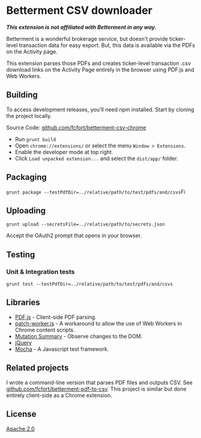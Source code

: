 # Betterment CSV downloader

**_This extension is not affiliated with Betterment in any way._**

Betterment is a wonderful brokerage service, but doesn't provide ticker-level transaction data for easy export. But, this data is available via the PDFs on the Activity page.

This extension parses those PDFs and creates ticker-level transaction .csv download links on the Activity Page entirely in the browser using PDF.js and Web Workers.

## Building

To access development releases, you'll need npm installed. Start by cloning the project locally.

Source Code: [github.com/fcfort/betterment-csv-chrome](https://github.com/fcfort/betterment-csv-chrome)

- Run `grunt build`
- Open `chrome://extensions/` or select the menu `Window > Extensions`.
- Enable the developer mode at top right.
- Click `Load unpacked extension...` and select the `dist/app/` folder.

## Packaging

`grunt package --testPdfDir=../relative/path/to/test/pdfs/and/csvs`Fi

## Uploading

`grunt upload --secretsFile=../relative/path/to/secrets.json`

Accept the OAuth2 prompt that opens in your browser.

## Testing

### Unit & Integration tests

`grunt test --testPdfDir=../relative/path/to/test/pdfs/and/csvs`

## Libraries

- [PDF.js](https://github.com/mozilla/pdf.js) - Client-side PDF parsing.
- [patch-worker.js](https://github.com/Rob--W/chrome-api/tree/master/patch-worker) - A workaround to allow the use of Web Workers in Chrome content scripts.
- [Mutation Summary](https://github.com/rafaelw/mutation-summary) - Observe changes to the DOM.
- [jQuery](https://github.com/jquery/jquery)
- [Mocha](https://github.com/mochajs/mocha) - A Javascript test framework.

## Related projects

I wrote a command-line version that parses PDF files and outputs CSV. See [github.com/fcfort/betterment-pdf-to-csv](https://github.com/fcfort/betterment-pdf-to-csv). This project is similar but done entirely client-side as a Chrome extension.

## License

[Apache 2.0](https://opensource.org/licenses/Apache-2.0)

